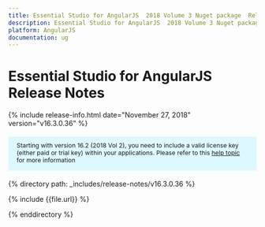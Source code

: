 ```yaml
---
title: Essential Studio for AngularJS  2018 Volume 3 Nuget package  Release Notes
description: Essential Studio for AngularJS  2018 Volume 3 Nuget package  Release Notes
platform: AngularJS
documentation: ug
---
```


# Essential Studio for AngularJS  Release Notes

{% include release-info.html date="November 27, 2018"  version="v16.3.0.36" %} 

<style>
#license {
    font-size: .88em!important;
margin-top: 1.5em;     margin-bottom: 1.5em;
    background-color: #def8ff;
    padding: 10px 17px 14px;
}
</style>

<div id="license">
Starting with version 16.2 (2018 Vol 2), you need to include a valid license key (either paid or trial key) within your applications. 
Please refer to this <a href="/common/essential-studio/licensing/license-key">help topic</a> for more information 
</div>


{% directory path: _includes/release-notes/v16.3.0.36 %}

{% include {{file.url}} %}

{% enddirectory %}